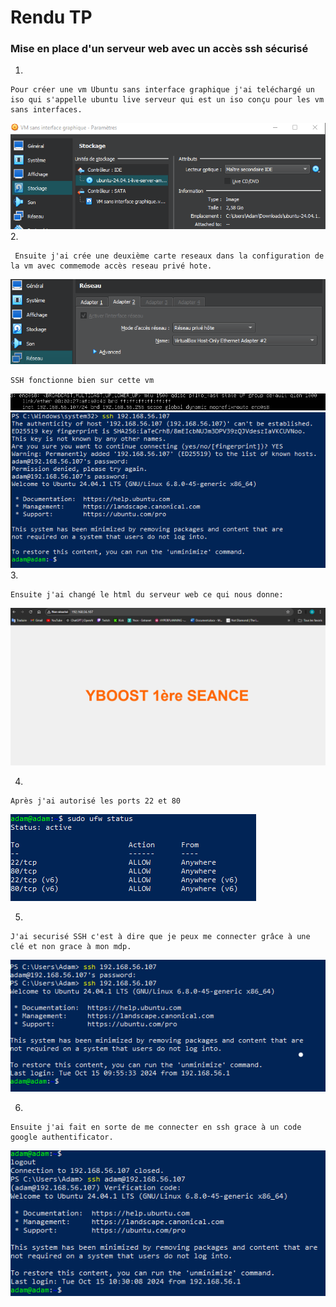 # Rendu TP 
### Mise en place d'un serveur web avec un accès ssh sécurisé

1.
```
Pour créer une vm Ubuntu sans interface graphique j'ai teléchargé un iso qui s'appelle ubuntu live serveur qui est un iso conçu pour les vm sans interfaces.
```
![](1.PNG)
2.
```
 Ensuite j'ai crée une deuxième carte reseaux dans la configuration de la vm avec commemode accès reseau privé hote.
```
   
![](2.PNG)
```
SSH fonctionne bien sur cette vm
```

![](3.PNG)
![](4.PNG)
3. 
```
Ensuite j'ai changé le html du serveur web ce qui nous donne:
```
![](5.PNG)

4.
```
Après j'ai autorisé les ports 22 et 80 
```
![](6.PNG)

5.
```
J'ai securisé SSH c'est à dire que je peux me connecter grâce à une clé et non grace à mon mdp.
```
![](7.PNG)

6.
```
Ensuite j'ai fait en sorte de me connecter en ssh grace à un code google authentificator.
```
![](8PNG.PNG)


 